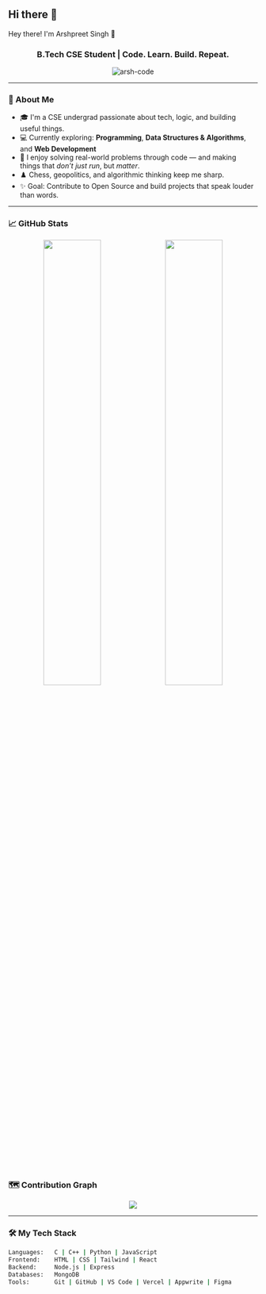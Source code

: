 ## Hi there 👋

<!--
**Arsh-2k/Arsh-2k** is a ✨ _special_ ✨ repository because its `README.md` (this file) appears on your GitHub profile.

Here are some ideas to get you started:

- 🔭 I’m currently working on ...
- 🌱 I’m currently learning ...
- 👯 I’m looking to collaborate on ...
- 🤔 I’m looking for help with ...
- 💬 Ask me about ...
- 📫 How to reach me: ...
- 😄 Pronouns: ...
- ⚡ Fun fact: ...
-->
Hey there! I'm Arshpreet Singh 👋</h1>
<h3 align="center">B.Tech CSE Student | Code. Learn. Build. Repeat.</h3>

<p align="center">
  <img src="https://komarev.com/ghpvc/?username=arsh-code&label=Profile%20views&color=0e75b6&style=flat" alt="arsh-code" />
</p>

---

### 🚀 About Me

- 🎓 I'm a CSE undergrad passionate about tech, logic, and building useful things.
- 💻 Currently exploring: **Programming**, **Data Structures & Algorithms**, and **Web Development**
- 🧠 I enjoy solving real-world problems through code — and making things that *don’t just run*, but *matter*.
- ♟️ Chess, geopolitics, and algorithmic thinking keep me sharp.
- ✨ Goal: Contribute to Open Source and build projects that speak louder than words.

---

### 📈 GitHub Stats

<p align="center">
  <img width="48%" src="https://github-readme-stats.vercel.app/api?username=arsh-2k&show_icons=true&theme=radical&cache_seconds=60" />
  <img width="48%" src="https://github-readme-streak-stats.herokuapp.com/?user=arsh-2k&theme=radical" />
</p>

### 🗺 Contribution Graph

<p align="center">
  <img src="https://github-readme-activity-graph.vercel.app/graph?username=arsh-2k&theme=dracula" />
</p>

---

### 🛠️ My Tech Stack

```bash
Languages:   C | C++ | Python | JavaScript  
Frontend:    HTML | CSS | Tailwind | React  
Backend:     Node.js | Express  
Databases:   MongoDB  
Tools:       Git | GitHub | VS Code | Vercel | Appwrite | Figma

